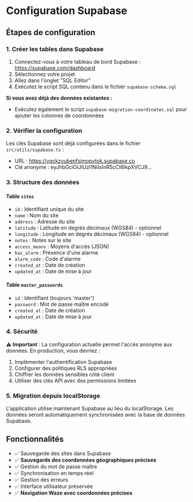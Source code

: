 # Configuration Supabase

## Étapes de configuration

### 1. Créer les tables dans Supabase

1. Connectez-vous à votre tableau de bord Supabase : https://supabase.com/dashboard
2. Sélectionnez votre projet
3. Allez dans l'onglet "SQL Editor"
4. Exécutez le script SQL contenu dans le fichier `supabase-schema.sql`

**Si vous avez déjà des données existantes :**
- Exécutez également le script `supabase-migration-coordinates.sql` pour ajouter les colonnes de coordonnées

### 2. Vérifier la configuration

Les clés Supabase sont déjà configurées dans le fichier `src/utils/supabase.ts` :
- URL : https://yqckzyubenfsjmopvtok.supabase.co
- Clé anonyme : eyJhbGciOiJIUzI1NiIsInR5cCI6IkpXVCJ9...

### 3. Structure des données

#### Table `sites`
- `id` : Identifiant unique du site
- `name` : Nom du site
- `address` : Adresse du site
- `latitude` : Latitude en degrés décimaux (WGS84) - optionnel
- `longitude` : Longitude en degrés décimaux (WGS84) - optionnel
- `notes` : Notes sur le site
- `access_means` : Moyens d'accès (JSON)
- `has_alarm` : Présence d'une alarme
- `alarm_code` : Code d'alarme
- `created_at` : Date de création
- `updated_at` : Date de mise à jour

#### Table `master_passwords`
- `id` : Identifiant (toujours 'master')
- `password` : Mot de passe maître encodé
- `created_at` : Date de création
- `updated_at` : Date de mise à jour

### 4. Sécurité

⚠️ **Important** : La configuration actuelle permet l'accès anonyme aux données. En production, vous devriez :

1. Implémenter l'authentification Supabase
2. Configurer des politiques RLS appropriées
3. Chiffrer les données sensibles côté client
4. Utiliser des clés API avec des permissions limitées

### 5. Migration depuis localStorage

L'application utilise maintenant Supabase au lieu du localStorage. Les données seront automatiquement synchronisées avec la base de données Supabase.

## Fonctionnalités

- ✅ Sauvegarde des sites dans Supabase
- ✅ **Sauvegarde des coordonnées géographiques précises**
- ✅ Gestion du mot de passe maître
- ✅ Synchronisation en temps réel
- ✅ Gestion des erreurs
- ✅ Interface utilisateur préservée
- ✅ **Navigation Waze avec coordonnées précises**
